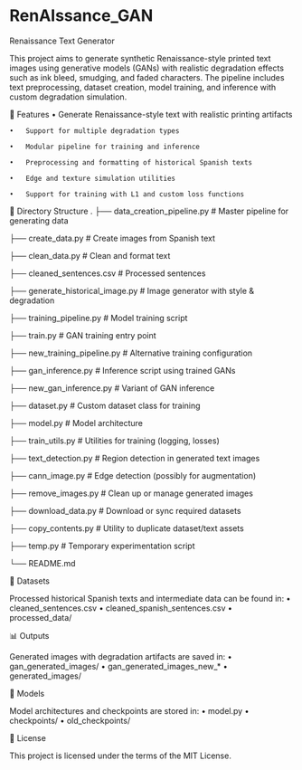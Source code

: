 # RenAIssance_GAN

Renaissance Text Generator

This project aims to generate synthetic Renaissance-style printed text images using generative models (GANs) with realistic degradation effects such as ink bleed, smudging, and faded characters. The pipeline includes text preprocessing, dataset creation, model training, and inference with custom degradation simulation.

🚀 Features
	•	Generate Renaissance-style text with realistic printing artifacts
 
	•	Support for multiple degradation types
 
	•	Modular pipeline for training and inference
 
	•	Preprocessing and formatting of historical Spanish texts
 
	•	Edge and texture simulation utilities
 
	•	Support for training with L1 and custom loss functions
 

 🧾 Directory Structure
 .
├── data_creation_pipeline.py       # Master pipeline for generating data

├── create_data.py                  # Create images from Spanish text

├── clean_data.py                   # Clean and format text

├── cleaned_sentences.csv           # Processed sentences

├── generate_historical_image.py    # Image generator with style & degradation

├── training_pipeline.py            # Model training script

├── train.py                        # GAN training entry point

├── new_training_pipeline.py        # Alternative training configuration

├── gan_inference.py                # Inference script using trained GANs

├── new_gan_inference.py            # Variant of GAN inference

├── dataset.py                      # Custom dataset class for training

├── model.py                        # Model architecture

├── train_utils.py                  # Utilities for training (logging, losses)

├── text_detection.py               # Region detection in generated text images

├── cann_image.py                   # Edge detection (possibly for augmentation)

├── remove_images.py                # Clean up or manage generated images

├── download_data.py                # Download or sync required datasets

├── copy_contents.py                # Utility to duplicate dataset/text assets

├── temp.py                         # Temporary experimentation script

└── README.md

📂 Datasets

Processed historical Spanish texts and intermediate data can be found in:
	•	cleaned_sentences.csv
	•	cleaned_spanish_sentences.csv
	•	processed_data/

📊 Outputs

Generated images with degradation artifacts are saved in:
	•	gan_generated_images/
	•	gan_generated_images_new_*
	•	generated_images/

🧱 Models

Model architectures and checkpoints are stored in:
	•	model.py
	•	checkpoints/
	•	old_checkpoints/

📜 License

This project is licensed under the terms of the MIT License.
